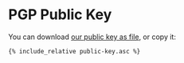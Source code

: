 # PGP Public Key

You can download [our public key as file](./public-key.asc), or copy it:

```
{% include_relative public-key.asc %}
```
